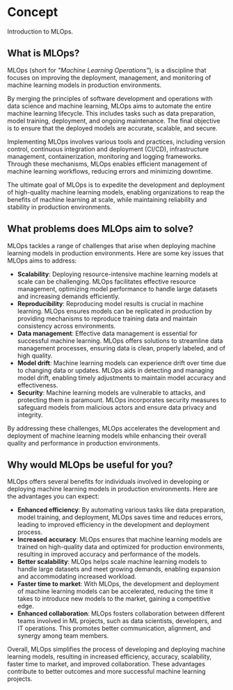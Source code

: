 # Concept

Introduction to MLOps.

## What is MLOps?

MLOps (short for _"Machine Learning Operations"_), is a discipline that focuses
on improving the deployment, management, and monitoring of machine learning
models in production environments.

By merging the principles of software development and operations with data
science and machine learning, MLOps aims to automate the entire machine learning
lifecycle. This includes tasks such as data preparation, model training,
deployment, and ongoing maintenance. The final objective is to ensure that the
deployed models are accurate, scalable, and secure.

Implementing MLOps involves various tools and practices, including version
control, continuous integration and deployment (CI/CD), infrastructure
management, containerization, monitoring and logging frameworks. Through
these mechanisms, MLOps enables efficient management of machine learning
workflows, reducing errors and minimizing downtime.

The ultimate goal of MLOps is to expedite the development and deployment of
high-quality machine learning models, enabling organizations to reap the
benefits of machine learning at scale, while maintaining reliability and
stability in production environments.

<!-- TODO: Add the illustration of the "MLOPs loop" here? -->

## What problems does MLOps aim to solve?

MLOps tackles a range of challenges that arise when deploying machine learning
models in production environments. Here are some key issues that MLOps aims to
address:

- **Scalability**: Deploying resource-intensive machine learning models at scale
  can be challenging. MLOps facilitates effective resource management, optimizing
  model performance to handle large datasets and increasing demands efficiently.
- **Reproducibility**: Reproducing model results is crucial in machine learning.
  MLOps ensures models can be replicated in production by providing mechanisms to
  reproduce training data and maintain consistency across environments.
- **Data management**: Effective data management is essential for successful
  machine learning. MLOps offers solutions to streamline data management
  processes, ensuring data is clean, properly labeled, and of high quality.
- **Model drift**: Machine learning models can experience drift over time due to
  changing data or updates. MLOps aids in detecting and managing model drift,
  enabling timely adjustments to maintain model accuracy and effectiveness.
- **Security**: Machine learning models are vulnerable to attacks, and
  protecting them is paramount. MLOps incorporates security measures to safeguard
  models from malicious actors and ensure data privacy and integrity.

<!-- TODO: We don't speak much about security in the current guide, is that right? It is covered in the PR reviews and such I guess? -->

<!-- TODO: Should we add the challenge "Monitoring in production" here? -->

By addressing these challenges, MLOps accelerates the development and deployment
of machine learning models while enhancing their overall quality and performance
in production environments.

<!-- TODO: Add an illustration to display the different challenges by bricks? -->

## Why would MLOps be useful for you?

MLOps offers several benefits for individuals involved in developing or
deploying machine learning models in production environments. Here are the
advantages you can expect:

- **Enhanced efficiency**: By automating various tasks like data preparation,
  model training, and deployment, MLOps saves time and reduces errors, leading to
  improved efficiency in the development and deployment process.
- **Increased accuracy**: MLOps ensures that machine learning models are trained
  on high-quality data and optimized for production environments, resulting in
  improved accuracy and performance of the models.
- **Better scalability**: MLOps helps scale machine learning models to handle
  large datasets and meet growing demands, enabling expansion and
  accommodating increased workload.
- **Faster time to market**: With MLOps, the development and deployment of
  machine learning models can be accelerated, reducing the time it takes to
  introduce new models to the market, gaining a competitive edge.
- **Enhanced collaboration**: MLOps fosters collaboration between different
  teams involved in ML projects, such as data scientists, developers, and IT
  operations. This promotes better communication, alignment, and synergy among
  team members.

Overall, MLOps simplifies the process of developing and deploying machine
learning models, resulting in increased efficiency, accuracy, scalability,
faster time to market, and improved collaboration. These advantages contribute
to better outcomes and more successful machine learning projects.

<!-- TODO: Add an illustration to display the different advantages by bricks? -->
